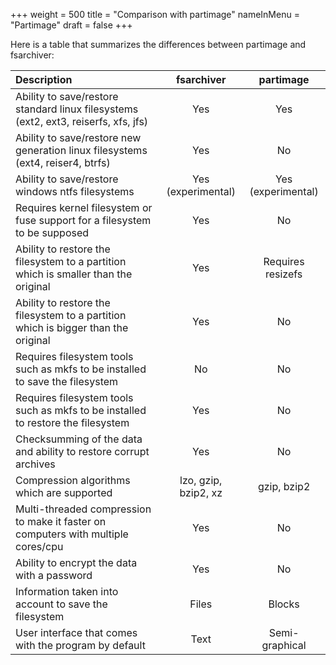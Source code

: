 +++
weight = 500
title = "Comparison with partimage"
nameInMenu = "Partimage"
draft = false
+++

Here is a table that summarizes the differences between partimage and fsarchiver: 

|                            **Description**                                          |    **fsarchiver**    |    **partimage**     |
|:------------------------------------------------------------------------------------|:--------------------:|:--------------------:|
| Ability to save/restore standard linux filesystems (ext2, ext3, reiserfs, xfs, jfs) | Yes                  | Yes                  |
| Ability to save/restore new generation linux filesystems (ext4, reiser4, btrfs)     | Yes                  | No                   |
| Ability to save/restore windows ntfs filesystems                                    | Yes (experimental)   | Yes (experimental)   |
| Requires kernel filesystem or fuse support for a filesystem to be supposed          | Yes                  | No                   |
| Ability to restore the filesystem to a partition which is smaller than the original | Yes                  | Requires resizefs    |
| Ability to restore the filesystem to a partition which is bigger than the original  | Yes                  | No                   |
| Requires filesystem tools such as mkfs to be installed to save the filesystem       | No                   | No                   |
| Requires filesystem tools such as mkfs to be installed to restore the filesystem    | Yes                  | No                   |
| Checksumming of the data and ability to restore corrupt archives                    | Yes                  | No                   |
| Compression algorithms which are supported                                          | lzo, gzip, bzip2, xz | gzip, bzip2          |
| Multi-threaded compression to make it faster on computers with multiple cores/cpu   | Yes                  | No                   |
| Ability to encrypt the data with a password                                         | Yes                  | No                   |
| Information taken into account to save the filesystem                               | Files                | Blocks               |
| User interface that comes with the program by default                               | Text                 | Semi-graphical       |
